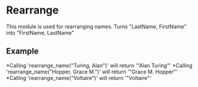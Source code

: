 Rearrange
=========

This module is used for rearranging names.
Turns "LastName, FirstName" into "FirstName, LastName"

## Example

*Calling 'rearrange_name("Turing, Alan")' will return '"Alan Turing"'
*Calling 'rearrange_name("Hopper, Grace M.")' will return '"Grace M. Hopper"'
*Calling 'rearrange_name("Voltaire")' will return '"Voltaire"'

